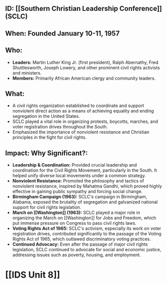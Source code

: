 ## ID: [[Southern Christian Leadership Conference]] (SCLC)

## When: Founded January 10-11, 1957

## Who:
* **Leaders:** Martin Luther King Jr. (first president), Ralph Abernathy, Fred Shuttlesworth, Joseph Lowery, and other prominent civil rights activists and ministers.
* **Members:** Primarily African American clergy and community leaders.

## What:

* A civil rights organization established to coordinate and support nonviolent direct action as a means of achieving equality and ending segregation in the United States.
* SCLC played a vital role in organizing protests, boycotts, marches, and voter registration drives throughout the South.
* Emphasized the importance of nonviolent resistance and Christian principles in the fight for civil rights.

## Impact: Why Significant?:

* **Leadership & Coordination:** Provided crucial leadership and coordination for the Civil Rights Movement, particularly in the South. It helped unify diverse local movements under a common strategy.
* **Nonviolent Resistance:** Promoted the philosophy and tactics of nonviolent resistance, inspired by Mahatma Gandhi, which proved highly effective in gaining public sympathy and forcing social change.
* **Birmingham Campaign (1963):** SCLC's campaign in Birmingham, Alabama, exposed the brutality of segregation and galvanized national support for civil rights legislation.
* **March on [[Washington]] (1963):** SCLC played a major role in organizing the March on [[Washington]] for Jobs and Freedom, which put immense pressure on Congress to pass civil rights laws.
* **Voting Rights Act of 1965:** SCLC's activism, especially its work on voter registration drives, contributed significantly to the passage of the Voting Rights Act of 1965, which outlawed discriminatory voting practices.
* **Continued Advocacy:** Even after the passage of major civil rights legislation, SCLC continued to advocate for social and economic justice, addressing issues such as poverty, housing, and employment.

# [[IDS Unit 8]]